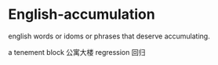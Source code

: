 # English-accumulation
english words or idoms or  phrases that deserve accumulating.

a tenement block  公寓大楼
regression        回归
